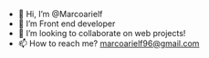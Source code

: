 - 👋 Hi, I’m @Marcoarielf
- 👀 I’m Front end developer
- 💞️ I’m looking to collaborate on web projects!
- 📫 How to reach me? marcoarielf96@gmail.com
